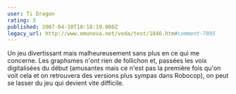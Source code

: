```yaml
---
user: Ti Dragon
rating: 3
published: 2007-04-10T10:18:19.000Z
legacy_url: http://www.emunova.net/veda/test/1846.htm#comment-7895
---
```

Un jeu divertissant mais malheureusement sans plus en ce qui me concerne. Les graphsmes n'ont rien de follichon et, passées les voix digitalisées du début (amusantes mais ce n'est pas la première fois qu'on voit cela et on retrouvera des versions plus sympas dans Robocop), on peut se lasser du jeu qui devient vite difficile.